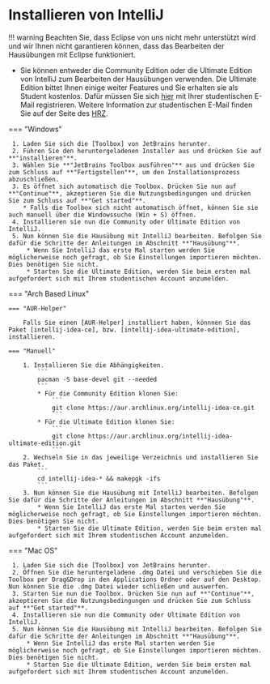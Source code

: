 # Installieren von IntelliJ

!!! warning
     Beachten Sie, dass Eclipse von uns nicht mehr unterstützt wird und wir Ihnen nicht garantieren können, dass das Bearbeiten der Hausübungen mit Eclipse funktioniert.
* Sie können entweder die Community Edition oder die Ultimate Edition von IntelliJ zum Bearbeiten der Hausübungen verwenden.
    Die Ultimate Edition bittet Ihnen einige weiter Features und Sie erhalten sie als Student kostenlos. Dafür müssen Sie sich [hier] mit Ihrer studentischen E-Mail registrieren.
    Weitere Information zur studentischen E-Mail finden Sie auf der Seite des [HRZ].

=== "Windows"

     1. Laden Sie sich die [Toolbox] von JetBrains herunter.
     2. Führen Sie den heruntergeladenen Installer aus und drücken Sie auf **"installieren"**.
     3. Wählen Sie **"JetBrains Toolbox ausführen"** aus und drücken Sie zum Schluss auf **"Fertigstellen"**, um den Installationsprozess abzuschließen.
     3. Es öffnet sich automatisch die Toolbox. Drücken Sie nun auf **"Continue"**, akzeptieren Sie die Nutzungsbedingungen und drücken Sie zum Schluss auf **"Get started"**.
        * Falls die Toolbox sich nicht automatisch öffnet, können Sie sie auch manuell über die Windowssuche (Win + S) öffnen.
     4. Installieren sie nun die Community oder Ultimate Edition von IntelliJ.
     5. Nun können Sie die Hausübung mit IntelliJ bearbeiten. Befolgen Sie dafür die Schritte der Anleitungen im Abschnitt **"Hausübung"**.
         * Wenn Sie IntelliJ das erste Mal starten werden Sie möglicherweise noch gefragt, ob Sie Einstellungen importieren möchten. Dies benötigen Sie nicht.
         * Starten Sie die Ultimate Edition, werden Sie beim ersten mal aufgefordert sich mit Ihrem studentischen Account anzumelden.

=== "Arch Based Linux"

    === "AUR-Helper"

        Falls Sie einen [AUR-Helper] installiert haben, könnnen Sie das Paket [intellij-idea-ce], bzw. [intellij-idea-ultimate-edition], installieren.

    === "Manuell"

        1. Installieren Sie die Abhängigkeiten.
            ```
            pacman -S base-devel git --needed
            ```
            * Für die Community Edition klonen Sie:
                ```
                git clone https://aur.archlinux.org/intellij-idea-ce.git
                ```
            * Für die Ultimate Edition klonen Sie:
                ```
                git clone https://aur.archlinux.org/intellij-idea-ultimate-edition.git
                ```
        2. Wechseln Sie in das jeweilige Verzeichnis und installieren Sie das Paket.
            ```
            cd intellij-idea-* && makepgk -ifs
            ```
        3. Nun können Sie die Hausübung mit IntelliJ bearbeiten. Befolgen Sie dafür die Schritte der Anleitungen im Abschnitt **"Hausübung"**.
            * Wenn Sie IntelliJ das erste Mal starten werden Sie möglicherweise noch gefragt, ob Sie Einstellungen importieren möchten. Dies benötigen Sie nicht.
            * Starten Sie die Ultimate Edition, werden Sie beim ersten mal aufgefordert sich mit Ihrem studentischen Account anzumelden.

=== "Mac OS"

     1. Laden Sie sich die [Toolbox] von JetBrains herunter.
     2. Öffnen Sie die heruntergeladene .dmg Datei und verschieben Sie die Toolbox per Drag&Drop in den Applications Ordner oder auf den Desktop. Nun können Sie die .dmg Datei wieder schließen und auswerfen.
     3. Starten Sie nun die Toolbox. Drücken Sie nun auf **"Continue"**, akzeptieren Sie die Nutzungsbedingungen und drücken Sie zum Schluss auf **"Get started"**.
     4. Installieren sie nun die Community oder Ultimate Edition von IntelliJ.
     5. Nun können Sie die Hausübung mit IntelliJ bearbeiten. Befolgen Sie dafür die Schritte der Anleitungen im Abschnitt **"Hausübung"**.
         * Wenn Sie IntelliJ das erste Mal starten werden Sie möglicherweise noch gefragt, ob Sie Einstellungen importieren möchten. Dies benötigen Sie nicht.
         * Starten Sie die Ultimate Edition, werden Sie beim ersten mal aufgefordert sich mit Ihrem studentischen Account anzumelden.

[hier]: https://www.jetbrains.com/de-de/community/education/#students
[HRZ]: https://www.hrz.tu-darmstadt.de/services/it_services/linux_mail/index.de.jsp
[Toolbox]: https://www.jetbrains.com/de-de/toolbox-app/
[AUR-Helper]: https://wiki.archlinux.org/title/AUR_helper
[intellij-idea-ce]: https://aur.archlinux.org/packages/intellij-idea-ce
[intellij-idea-ultimate-edition]: "https://aur.archlinux.org/packages/intellij-idea-ultimate-edition

